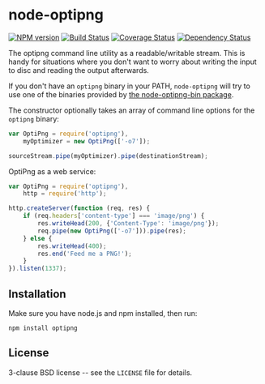 node-optipng
============

[![NPM version](https://badge.fury.io/js/optipng.svg)](http://badge.fury.io/js/optipng)
[![Build Status](https://travis-ci.org/papandreou/node-optipng.svg?branch=master)](https://travis-ci.org/papandreou/node-optipng)
[![Coverage Status](https://coveralls.io/repos/papandreou/node-optipng/badge.svg)](https://coveralls.io/r/papandreou/node-optipng)
[![Dependency Status](https://david-dm.org/papandreou/optipng.svg)](https://david-dm.org/papandreou/optipng)

The optipng command line utility as a readable/writable stream. This
is handy for situations where you don't want to worry about writing
the input to disc and reading the output afterwards.

If you don't have an `optipng` binary in your PATH, `node-optipng`
will try to use one of the binaries provided by <a
href="https://github.com/yeoman/node-optipng-bin">the node-optipng-bin
package</a>.

The constructor optionally takes an array of command line options for
the `optipng` binary:

```javascript
var OptiPng = require('optipng'),
    myOptimizer = new OptiPng(['-o7']);

sourceStream.pipe(myOptimizer).pipe(destinationStream);
```

OptiPng as a web service:

```javascript
var OptiPng = require('optipng'),
    http = require('http');

http.createServer(function (req, res) {
    if (req.headers['content-type'] === 'image/png') {
        res.writeHead(200, {'Content-Type': 'image/png'});
        req.pipe(new OptiPng(['-o7'])).pipe(res);
    } else {
        res.writeHead(400);
        res.end('Feed me a PNG!');
    }
}).listen(1337);
```

Installation
------------

Make sure you have node.js and npm installed, then run:

    npm install optipng

License
-------

3-clause BSD license -- see the `LICENSE` file for details.
